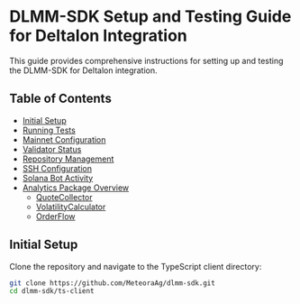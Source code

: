 # DLMM-SDK Setup and Testing Guide for Deltalon Integration

This guide provides comprehensive instructions for setting up and testing the DLMM-SDK for Deltalon integration.

## Table of Contents
- [Initial Setup](#initial-setup)
- [Running Tests](#running-tests)
- [Mainnet Configuration](#mainnet-configuration)
- [Validator Status](#validator-status)
- [Repository Management](#repository-management)
- [SSH Configuration](#ssh-configuration)
- [Solana Bot Activity](#solana-bot-activity)
- [Analytics Package Overview](#analytics-package-overview)
  - [QuoteCollector](#quotecollector)
  - [VolatilityCalculator](#volatilitycalculator)
  - [OrderFlow](#orderflow)

## Initial Setup

Clone the repository and navigate to the TypeScript client directory:

```bash
git clone https://github.com/MeteoraAg/dlmm-sdk.git
cd dlmm-sdk/ts-client